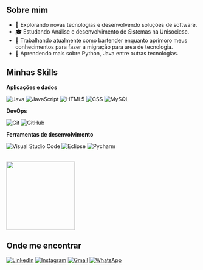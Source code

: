 ## Sobre mim

- 🤔 Explorando novas tecnologias e desenvolvendo soluções de software.
- 🎓 Estudando Análise e desenvolvimento de Sistemas na Unisociesc.
- 💼 Trabalhando atualmente como bartender enquanto aprimoro meus conhecimentos para fazer a migração para area de tecnologia.
- 🌱 Aprendendo mais sobre Python, Java entre outras tecnologias.

## Minhas Skills

**Aplicações e dados**

![Java](https://img.shields.io/badge/-Java-333333?style=flat&logo=Java&logoColor=007396)
![JavaScript](https://img.shields.io/badge/-JavaScript-333333?style=flat&logo=javascript)
![HTML5](https://img.shields.io/badge/-HTML5-333333?style=flat&logo=HTML5)
![CSS](https://img.shields.io/badge/-CSS-333333?style=flat&logo=CSS3&logoColor=1572B6)
![MySQL](https://img.shields.io/badge/-MySQL-333333?style=flat&logo=mysql)


**DevOps**

![Git](https://img.shields.io/badge/-Git-333333?style=flat&logo=git)
![GitHub](https://img.shields.io/badge/-GitHub-333333?style=flat&logo=github)


**Ferramentas de desenvolvimento**

![Visual Studio Code](https://img.shields.io/badge/-Visual%20Studio%20Code-333333?style=flat&logo=visual-studio-code&logoColor=007ACC)
![Eclipse](https://img.shields.io/badge/-Eclipse-333333?style=flat&logo=eclipse-ide&logoColor=2C2255)
![Pycharm](https://img.shields.io/badge/PyCharm-333333?style=flat&logo=pycharm&logoColor=white)


<br/>

<a href="https://github.com/iuricode" title="Perfil do Gus">
  <img height="180em" src="https://github-readme-stats.vercel.app/api?username=gugaroodrigues&theme=dracula&show_icons=true" />
</a>

## Onde me encontrar
[![LinkedIn](https://img.shields.io/badge/LinkedIn-333333?style=for-the-badge&logo=linkedin&logoColor=white)](https://www.linkedin.com/in/gusroodrigues/)
[![Instagram](https://img.shields.io/badge/-Instagram-333333?style=for-the-badge&logo=instagram&logoColor=white)](https://www.instagram.com/gus.roodriguesb/)
[![Gmail](https://img.shields.io/badge/Gmail-333333?style=for-the-badge&logo=gmail&logoColor=red)](mailto:gugaaroodrigues@gmail.com)
[![WhatsApp](https://img.shields.io/badge/WhatsApp-333333?style=for-the-badge&logo=whatsapp&logoColor=white)](https://wa.me/5547996937037)
